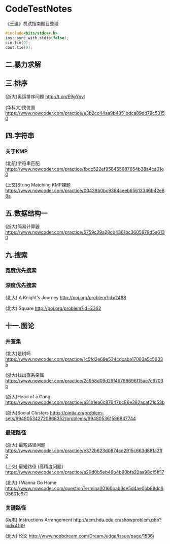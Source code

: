 # CodeTestNotes
《王道》机试指南题目整理

```c++
#include<bits/stdc++.h>
ios::sync_with_stdio(false);
cin.tie(0); 
cout.tie(0);
```

## 二.暴力求解

## 三.排序

(浙大)奥运排序问题 http://t.cn/E9gYpyl

(华科大)找位置 https://www.nowcoder.com/practice/e3b2cc44aa9b4851bdca89dd79c53150

## 四.字符串

### 关于KMP 

(北航)字符串匹配 https://www.nowcoder.com/practice/fbdc522ef958455687654b38a4ca01e0

(上交)String Matching KMP裸题 https://www.nowcoder.com/practice/00438b0bc9384ceeb65613346b42e88a

## 五.数据结构一

(浙大)简易计算器 https://www.nowcoder.com/practice/5759c29a28cb4361bc3605979d5a6130

## 九.搜索

### 宽度优先搜索

### 深度优先搜索

(北大) A Knight's Journey http://poj.org/problem?id=2488

(北大) Square http://poj.org/problem?id=2362

## 十一.图论

### 并查集

(北大)是树吗 https://www.nowcoder.com/practice/1c5fd2e69e534cdcaba17083a5c56335

(浙大)找出直系亲属 https://www.nowcoder.com/practice/2c958d09d29f46798696f15ae7c9703b

(浙大)Head of a Gang https://www.nowcoder.com/practice/a31b1ea6c87647bc86e382acaf21c53b

(浙大)Social Clusters https://pintia.cn/problem-sets/994805342720868352/problems/994805361586847744

### 最短路径

(浙大) 最短路径问题 https://www.nowcoder.com/practice/e372b623d0874ce2915c663d881a3ff2

(上交) 最短路径 (高精度问题) https://www.nowcoder.com/practice/a29d0b5eb46b4b90bfa22aa98cf5ff17

(北大) I Wanna Go Home https://www.nowcoder.com/questionTerminal/0160bab3ce5d4ae0bb99dc605601e971

### 关键路径

(杭电) Instructions Arrangement http://acm.hdu.edu.cn/showproblem.php?pid=4109

(北大) 论文 http://www.noobdream.com/DreamJudge/Issue/page/1536/
